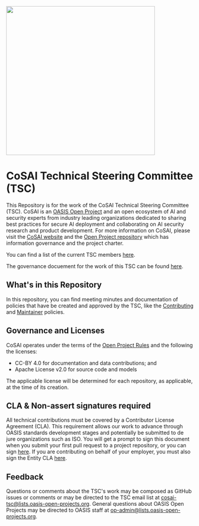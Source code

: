 
<img src="https://github.com/cosai-oasis/oasis-open-project/blob/main/artwork/cosai-logo.png" width="400">


# CoSAI Technical Steering Committee (TSC)

This Repository is for the work of the CoSAI Technical Steering Committee (TSC). CoSAI is an [OASIS Open Project](https://www.oasis-open.org/open-projects/) and an open ecosystem of AI and security experts from industry leading organizations dedicated to sharing best practices for secure AI deployment and collaborating on AI security research and product development. For more information on CoSAI, please visit the [CoSAI website](https://www.coalitionforsecureai.org/) and the [Open Project repository](https://github.com/cosai-oasis/oasis-open-project) which has information governance and the project charter.

You can find a list of the current TSC members [here](https://github.com/cosai-oasis/oasis-open-project/blob/main/TECHNICAL-STEERING-COMMITTEE.md).

The governance docuement for the work of this TSC can be found [here](https://github.com/cosai-oasis/oasis-open-project/blob/main/TSC-WS-GOVERNANCE.md).

## What's in this Repository

In this repository, you can find meeting minutes and documentation of policies that have be created and approved by the TSC, like the [Contributing](./CONTRIBUTING.md) and [Maintainer](./MAINTAINERS.md) policies.

## Governance and Licenses

CoSAI operates under the terms of the [Open Project Rules](https://www.oasis-open.org/policies-guidelines/open-projects-process) and the following the licenses:
* CC-BY 4.0 for documentation and data contributions; and
* Apache License v2.0 for source code and models
  
The applicable license will be determined for each repository, as applicable, at the time of its creation.

## CLA & Non-assert signatures required

All technical contributions must be covered by a Contributor License Agreement (CLA). This requirement allows our work to advance through OASIS standards development stages and potentially be submitted to de jure organizations such as ISO. You will get a prompt to sign this document when you submit your first pull request to a project repository, or you can sign [here](https://cla-assistant.io/cosai-oasis/oasis-open-project). If you are contributing on behalf of your employer, you must also sign the Entity CLA [here](https://www.oasis-open.org/open-projects/cla/entity-cla-20210630/).

## Feedback

Questions or comments about the TSC's work may be composed as GitHub issues or comments or may be directed to the TSC email list at [cosai-tsc@lists.oasis-open-projects.org](mailto:osai-tsc@lists.oasis-open-projects.org). General questions about OASIS Open Projects may be directed to OASIS staff at [op-admin@lists.oasis-open-projects.org](mailto:op-admin@lists.oasis-open-projects.org).

